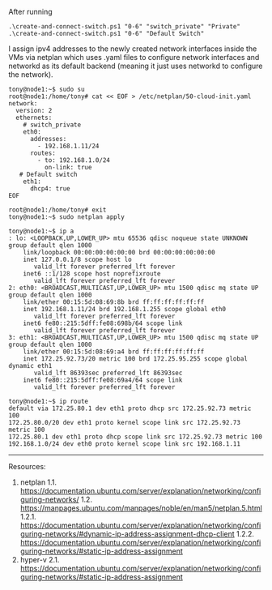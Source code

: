 After running

```
.\create-and-connect-switch.ps1 "0-6" "switch_private" "Private"
.\create-and-connect-switch.ps1 "0-6" "Default Switch"
```


I assign ipv4 addresses to the newly created network interfaces inside the VMs
via netplan which uses
  .yaml files to configure network interfaces and
  networkd as its default backend (meaning it just uses networkd to configure the network).

```
tony@node1:~$ sudo su
root@node1:/home/tony# cat << EOF > /etc/netplan/50-cloud-init.yaml
network:
  version: 2
  ethernets:
    # switch_private
    eth0:
      addresses:
        - 192.168.1.11/24
      routes:
        - to: 192.168.1.0/24
          on-link: true
   # Default switch
    eth1:
      dhcp4: true
EOF

root@node1:/home/tony# exit
tony@node1:~$ sudo netplan apply

tony@node1:~$ ip a
: lo: <LOOPBACK,UP,LOWER_UP> mtu 65536 qdisc noqueue state UNKNOWN group default qlen 1000
    link/loopback 00:00:00:00:00:00 brd 00:00:00:00:00:00
    inet 127.0.0.1/8 scope host lo
       valid_lft forever preferred_lft forever
    inet6 ::1/128 scope host noprefixroute
       valid_lft forever preferred_lft forever
2: eth0: <BROADCAST,MULTICAST,UP,LOWER_UP> mtu 1500 qdisc mq state UP group default qlen 1000
    link/ether 00:15:5d:08:69:8b brd ff:ff:ff:ff:ff:ff
    inet 192.168.1.11/24 brd 192.168.1.255 scope global eth0
       valid_lft forever preferred_lft forever
    inet6 fe80::215:5dff:fe08:698b/64 scope link
       valid_lft forever preferred_lft forever
3: eth1: <BROADCAST,MULTICAST,UP,LOWER_UP> mtu 1500 qdisc mq state UP group default qlen 1000
    link/ether 00:15:5d:08:69:a4 brd ff:ff:ff:ff:ff:ff
    inet 172.25.92.73/20 metric 100 brd 172.25.95.255 scope global dynamic eth1
       valid_lft 86393sec preferred_lft 86393sec
    inet6 fe80::215:5dff:fe08:69a4/64 scope link
       valid_lft forever preferred_lft forever

tony@node1:~$ ip route
default via 172.25.80.1 dev eth1 proto dhcp src 172.25.92.73 metric 100
172.25.80.0/20 dev eth1 proto kernel scope link src 172.25.92.73 metric 100
172.25.80.1 dev eth1 proto dhcp scope link src 172.25.92.73 metric 100
192.168.1.0/24 dev eth0 proto kernel scope link src 192.168.1.11
```

---

Resources:

1. netplan
  1.1. https://documentation.ubuntu.com/server/explanation/networking/configuring-networks/
  1.2. https://manpages.ubuntu.com/manpages/noble/en/man5/netplan.5.html
    1.2.1. https://documentation.ubuntu.com/server/explanation/networking/configuring-networks/#dynamic-ip-address-assignment-dhcp-client
    1.2.2. https://documentation.ubuntu.com/server/explanation/networking/configuring-networks/#static-ip-address-assignment
2. hyper-v
  2.1. https://documentation.ubuntu.com/server/explanation/networking/configuring-networks/#static-ip-address-assignment
